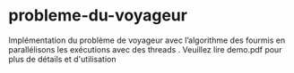 # probleme-du-voyageur
Implémentation du problème de voyageur avec l’algorithme des fourmis en parallélisons les exécutions avec des threads . Veuillez lire demo.pdf pour plus de détails et d'utilisation
